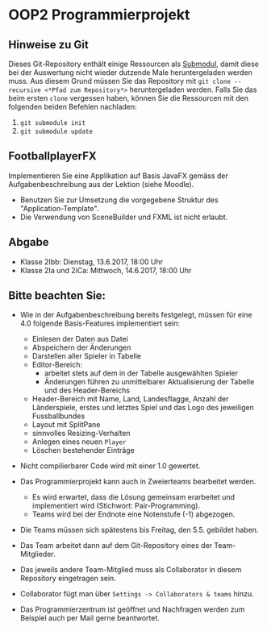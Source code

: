 # OOP2 Programmierprojekt

## Hinweise zu Git
Dieses Git-Repository enthält einige Ressourcen als [Submodul](https://git-scm.com/book/de/v1/Git-Tools-Submodule), damit diese bei der Auswertung nicht wieder dutzende Male heruntergeladen werden muss.
Aus diesem Grund müssen Sie das Repository mit
`git clone --recursive <*Pfad zum Repository*>` heruntergeladen werden. Falls Sie das beim ersten `clone` vergessen haben, können Sie die Ressourcen mit den folgenden beiden Befehlen nachladen:
1. `git submodule init`
2. `git submodule update`

## FootballplayerFX
Implementieren Sie eine Applikation auf Basis JavaFX gemäss der Aufgabenbeschreibung aus der Lektion (siehe Moodle). 
 - Benutzen Sie zur Umsetzung die vorgegebene Struktur des "Application-Template".
 - Die Verwendung von SceneBuilder und FXML ist nicht erlaubt.


## Abgabe
- Klasse 2Ibb: Dienstag, 13.6.2017, 18:00 Uhr
- Klasse 2Ia und 2iCa: Mittwoch, 14.6.2017, 18:00 Uhr


## Bitte beachten Sie:
 - Wie in der Aufgabenbeschreibung bereits festgelegt, müssen für eine 4.0 folgende Basis-Features implementiert sein:
   - Einlesen der Daten aus Datei
   - Abspeichern der Änderungen
   - Darstellen aller Spieler in Tabelle
   - Editor-Bereich:
     - arbeitet stets auf dem in der Tabelle ausgewählten Spieler
     - Änderungen führen zu unmittelbarer Aktualisierung der Tabelle und des Header-Bereichs
   - Header-Bereich mit Name, Land, Landesflagge, Anzahl der Länderspiele, erstes und letztes Spiel und das Logo des jeweiligen Fussballbundes
   - Layout mit SplitPane
   - sinnvolles Resizing-Verhalten
   - Anlegen eines neuen `Player`
   - Löschen bestehender Einträge  
   
 - Nicht compilierbarer Code wird mit einer 1.0 gewertet.

 - Das Programmierprojekt kann auch in Zweierteams bearbeitet werden. 
   - Es wird erwartet, dass die Lösung gemeinsam erarbeitet und implementiert wird (Stichwort: Pair-Programming).
   - Teams wird bei der Endnote eine Notenstufe (-1) abgezogen.
 
 - Die Teams müssen sich spätestens bis Freitag, den 5.5. gebildet haben.
 
 - Das Team arbeitet dann auf dem Git-Repository eines der Team-Mitglieder.
 
 - Das jeweils andere Team-Mitglied muss als Collaborator in diesem Repository eingetragen sein.
 
 - Collaborator fügt man über `Settings -> Collaborators & teams` hinzu.
 
 - Das Programmierzentrum ist geöffnet und Nachfragen werden zum Beispiel auch per Mail gerne beantwortet.
